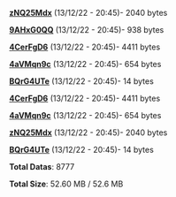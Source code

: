 [**zNQ25Mdx**](/data/zNQ25Mdx.txt) (13/12/22 - 20:45)- 2040 bytes

[**9AHxG0QQ**](/data/9AHxG0QQ.txt) (13/12/22 - 20:45)- 938 bytes

[**4CerFgD6**](/data/4CerFgD6.txt) (13/12/22 - 20:45)- 4411 bytes

[**4aVMqn9c**](/data/4aVMqn9c.txt) (13/12/22 - 20:45)- 654 bytes

[**BQrG4UTe**](/data/BQrG4UTe.txt) (13/12/22 - 20:45)- 14 bytes

[**4CerFgD6**](/data/4CerFgD6.txt) (13/12/22 - 20:45)- 4411 bytes

[**4aVMqn9c**](/data/4aVMqn9c.txt) (13/12/22 - 20:45)- 654 bytes

[**zNQ25Mdx**](/data/zNQ25Mdx.txt) (13/12/22 - 20:45)- 2040 bytes

[**BQrG4UTe**](/data/BQrG4UTe.txt) (13/12/22 - 20:45)- 14 bytes

**Total Datas**: 8777

**Total Size**: 52.60 MB / 52.6 MB